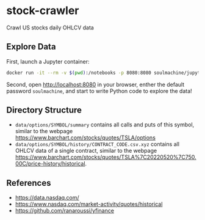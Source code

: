 # stock-crawler

Crawl US stocks  daily OHLCV data

## Explore Data

First, launch a Jupyter container:

```bash
docker run -it --rm -v $(pwd):/notebooks -p 8080:8080 soulmachine/jupyterlab
```

Second, open <http://localhost:8080> in your browser, enther the default password `soulmachine`, and start to write Python code to explore the data!


## Directory Structure

* `data/options/SYMBOL/summary` contains all calls and puts of this symbol, similar to the webpage <https://www.barchart.com/stocks/quotes/TSLA/options>
* `data/options/SYMBOL/history/CONTRACT_CODE.csv.xyz` contains all OHLCV data of a single contract, similar to the webpage <https://www.barchart.com/stocks/quotes/TSLA%7C20220520%7C750.00C/price-history/historical>.

## References

* <https://data.nasdaq.com/>
* <https://www.nasdaq.com/market-activity/quotes/historical>
* <https://github.com/ranaroussi/yfinance>
